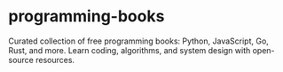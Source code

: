 # programming-books
Curated collection of free programming books: Python, JavaScript, Go, Rust, and more. Learn coding, algorithms, and system design with open-source resources.
